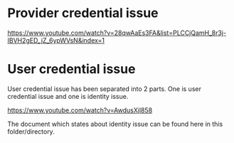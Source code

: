 # Provider credential issue
https://www.youtube.com/watch?v=28qwAaEs3FA&list=PLCCjQamH_8r3j-IBVH2gED_jZ_6ypWVsN&index=1

# User credential issue

User credential issue has been separated into 2 parts. One is user credential issue and one is identity issue.

https://www.youtube.com/watch?v=AwdusXjl858

The document which states about identity issue can be found here in this folder/directory.
